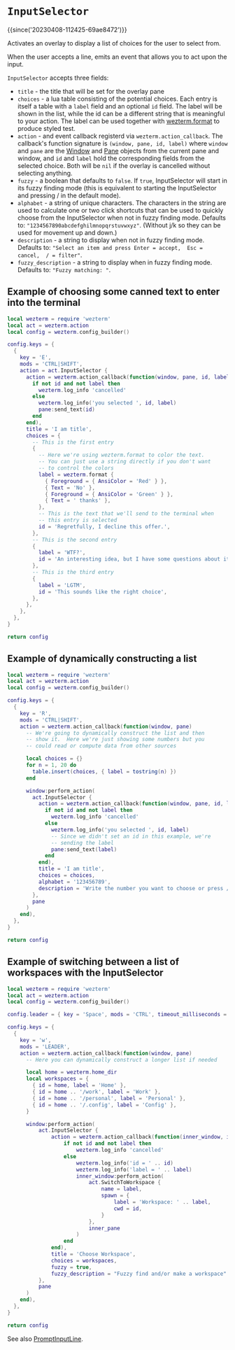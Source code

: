 # `InputSelector`

{{since('20230408-112425-69ae8472')}}

Activates an overlay to display a list of choices for the user
to select from.

When the user accepts a line, emits an event that allows you to act
upon the input.

`InputSelector` accepts three fields:

* `title` - the title that will be set for the overlay pane
* `choices` - a lua table consisting of the potential choices. Each entry
  is itself a table with a `label` field and an optional `id` field.
  The label will be shown in the list, while the id can be a different
  string that is meaningful to your action. The label can be used together
  with [wezterm.format](../wezterm/format.md) to produce styled test.
* `action` - and event callback registerd via `wezterm.action_callback`.  The
  callback's function signature is `(window, pane, id, label)` where `window` and
  `pane` are the [Window](../window/index.md) and [Pane](../pane/index.md)
  objects from the current pane and window, and `id` and `label` hold the
  corresponding fields from the selected choice. Both will be `nil` if
  the overlay is cancelled without selecting anything.
* `fuzzy` - a boolean that defaults to `false`. If `true`, InputSelector will start
  in its fuzzy finding mode (this is equivalent to starting the InputSelector and
  pressing / in the default mode).
* `alphabet` - a string of unique characters. The characters in the string are used
  to calculate one or two click shortcuts that can be used to quickly choose from
  the InputSelector when not in fuzzy finding mode. Defaults to:
  `"1234567890abcdefghilmnopqrstuvwxyz"`. (Without j/k so they can be used for movement
  up and down.)
* `description` - a string to display when not in fuzzy finding mode. Defaults to:
  `"Select an item and press Enter = accept,  Esc = cancel,  / = filter"`.
* `fuzzy_description` - a string to display when in fuzzy finding mode. Defaults to:
  `"Fuzzy matching: "`.



## Example of choosing some canned text to enter into the terminal

```lua
local wezterm = require 'wezterm'
local act = wezterm.action
local config = wezterm.config_builder()

config.keys = {
  {
    key = 'E',
    mods = 'CTRL|SHIFT',
    action = act.InputSelector {
      action = wezterm.action_callback(function(window, pane, id, label)
        if not id and not label then
          wezterm.log_info 'cancelled'
        else
          wezterm.log_info('you selected ', id, label)
          pane:send_text(id)
        end
      end),
      title = 'I am title',
      choices = {
        -- This is the first entry
        {
          -- Here we're using wezterm.format to color the text.
          -- You can just use a string directly if you don't want
          -- to control the colors
          label = wezterm.format {
            { Foreground = { AnsiColor = 'Red' } },
            { Text = 'No' },
            { Foreground = { AnsiColor = 'Green' } },
            { Text = ' thanks' },
          },
          -- This is the text that we'll send to the terminal when
          -- this entry is selected
          id = 'Regretfully, I decline this offer.',
        },
        -- This is the second entry
        {
          label = 'WTF?',
          id = 'An interesting idea, but I have some questions about it.',
        },
        -- This is the third entry
        {
          label = 'LGTM',
          id = 'This sounds like the right choice',
        },
      },
    },
  },
}

return config
```

## Example of dynamically constructing a list

```lua
local wezterm = require 'wezterm'
local act = wezterm.action
local config = wezterm.config_builder()

config.keys = {
  {
    key = 'R',
    mods = 'CTRL|SHIFT',
    action = wezterm.action_callback(function(window, pane)
      -- We're going to dynamically construct the list and then
      -- show it.  Here we're just showing some numbers but you
      -- could read or compute data from other sources

      local choices = {}
      for n = 1, 20 do
        table.insert(choices, { label = tostring(n) })
      end

      window:perform_action(
        act.InputSelector {
          action = wezterm.action_callback(function(window, pane, id, label)
            if not id and not label then
              wezterm.log_info 'cancelled'
            else
              wezterm.log_info('you selected ', id, label)
              -- Since we didn't set an id in this example, we're
              -- sending the label
              pane:send_text(label)
            end
          end),
          title = 'I am title',
          choices = choices,
          alphabet = '123456789',
          description = 'Write the number you want to choose or press / to search.',
        },
        pane
      )
    end),
  },
}

return config
```

## Example of switching between a list of workspaces with the InputSelector

```lua
local wezterm = require 'wezterm'
local act = wezterm.action
local config = wezterm.config_builder()

config.leader = { key = 'Space', mods = 'CTRL', timeout_milliseconds = 3000 }

config.keys = {
  {
    key = 'w',
    mods = 'LEADER',
    action = wezterm.action_callback(function(window, pane)
      -- Here you can dynamically construct a longer list if needed

      local home = wezterm.home_dir
      local workspaces = {
        { id = home, label = 'Home' },
        { id = home .. '/work', label = 'Work' },
        { id = home .. '/personal', label = 'Personal' },
        { id = home .. '/.config', label = 'Config' },
      }

      window:perform_action(
          act.InputSelector {
              action = wezterm.action_callback(function(inner_window, inner_pane, id, label)
                  if not id and not label then
                      wezterm.log_info 'cancelled'
                  else
                      wezterm.log_info('id = ' .. id)
                      wezterm.log_info('label = ' .. label)
                      inner_window:perform_action(
                          act.SwitchToWorkspace {
                              name = label,
                              spawn = {
                                  label = 'Workspace: ' .. label,
                                  cwd = id,
                              }
                          },
                          inner_pane
                      )
                  end
              end),
              title = 'Choose Workspace',
              choices = workspaces,
              fuzzy = true,
              fuzzy_description = "Fuzzy find and/or make a workspace"
          },
          pane
      )
    end),
  },
}

return config
```




See also [PromptInputLine](PromptInputLine.md).

